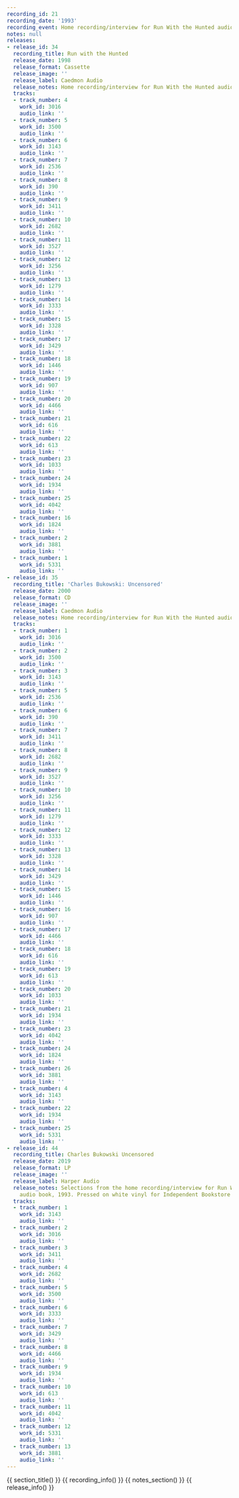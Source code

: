 ```yaml
---
recording_id: 21
recording_date: '1993'
recording_event: Home recording/interview for Run With the Hunted audio book
notes: null
releases:
- release_id: 34
  recording_title: Run with the Hunted
  release_date: 1998
  release_format: Cassette
  release_image: ''
  release_label: Caedmon Audio
  release_notes: Home recording/interview for Run With the Hunted audio book, 1993
  tracks:
  - track_number: 4
    work_id: 3016
    audio_link: ''
  - track_number: 5
    work_id: 3500
    audio_link: ''
  - track_number: 6
    work_id: 3143
    audio_link: ''
  - track_number: 7
    work_id: 2536
    audio_link: ''
  - track_number: 8
    work_id: 390
    audio_link: ''
  - track_number: 9
    work_id: 3411
    audio_link: ''
  - track_number: 10
    work_id: 2682
    audio_link: ''
  - track_number: 11
    work_id: 3527
    audio_link: ''
  - track_number: 12
    work_id: 3256
    audio_link: ''
  - track_number: 13
    work_id: 1279
    audio_link: ''
  - track_number: 14
    work_id: 3333
    audio_link: ''
  - track_number: 15
    work_id: 3328
    audio_link: ''
  - track_number: 17
    work_id: 3429
    audio_link: ''
  - track_number: 18
    work_id: 1446
    audio_link: ''
  - track_number: 19
    work_id: 907
    audio_link: ''
  - track_number: 20
    work_id: 4466
    audio_link: ''
  - track_number: 21
    work_id: 616
    audio_link: ''
  - track_number: 22
    work_id: 613
    audio_link: ''
  - track_number: 23
    work_id: 1033
    audio_link: ''
  - track_number: 24
    work_id: 1934
    audio_link: ''
  - track_number: 25
    work_id: 4042
    audio_link: ''
  - track_number: 16
    work_id: 1824
    audio_link: ''
  - track_number: 2
    work_id: 3881
    audio_link: ''
  - track_number: 1
    work_id: 5331
    audio_link: ''
- release_id: 35
  recording_title: 'Charles Bukowski: Uncensored'
  release_date: 2000
  release_format: CD
  release_image: ''
  release_label: Caedmon Audio
  release_notes: Home recording/interview for Run With the Hunted audio book, 1993
  tracks:
  - track_number: 1
    work_id: 3016
    audio_link: ''
  - track_number: 2
    work_id: 3500
    audio_link: ''
  - track_number: 3
    work_id: 3143
    audio_link: ''
  - track_number: 5
    work_id: 2536
    audio_link: ''
  - track_number: 6
    work_id: 390
    audio_link: ''
  - track_number: 7
    work_id: 3411
    audio_link: ''
  - track_number: 8
    work_id: 2682
    audio_link: ''
  - track_number: 9
    work_id: 3527
    audio_link: ''
  - track_number: 10
    work_id: 3256
    audio_link: ''
  - track_number: 11
    work_id: 1279
    audio_link: ''
  - track_number: 12
    work_id: 3333
    audio_link: ''
  - track_number: 13
    work_id: 3328
    audio_link: ''
  - track_number: 14
    work_id: 3429
    audio_link: ''
  - track_number: 15
    work_id: 1446
    audio_link: ''
  - track_number: 16
    work_id: 907
    audio_link: ''
  - track_number: 17
    work_id: 4466
    audio_link: ''
  - track_number: 18
    work_id: 616
    audio_link: ''
  - track_number: 19
    work_id: 613
    audio_link: ''
  - track_number: 20
    work_id: 1033
    audio_link: ''
  - track_number: 21
    work_id: 1934
    audio_link: ''
  - track_number: 23
    work_id: 4042
    audio_link: ''
  - track_number: 24
    work_id: 1824
    audio_link: ''
  - track_number: 26
    work_id: 3881
    audio_link: ''
  - track_number: 4
    work_id: 3143
    audio_link: ''
  - track_number: 22
    work_id: 1934
    audio_link: ''
  - track_number: 25
    work_id: 5331
    audio_link: ''
- release_id: 44
  recording_title: Charles Bukowski Uncensored
  release_date: 2019
  release_format: LP
  release_image: ''
  release_label: Harper Audio
  release_notes: Selections from the home recording/interview for Run With the Hunted
    audio book, 1993. Pressed on white vinyl for Independent Bookstore Day.
  tracks:
  - track_number: 1
    work_id: 3143
    audio_link: ''
  - track_number: 2
    work_id: 3016
    audio_link: ''
  - track_number: 3
    work_id: 3411
    audio_link: ''
  - track_number: 4
    work_id: 2682
    audio_link: ''
  - track_number: 5
    work_id: 3500
    audio_link: ''
  - track_number: 6
    work_id: 3333
    audio_link: ''
  - track_number: 7
    work_id: 3429
    audio_link: ''
  - track_number: 8
    work_id: 4466
    audio_link: ''
  - track_number: 9
    work_id: 1934
    audio_link: ''
  - track_number: 10
    work_id: 613
    audio_link: ''
  - track_number: 11
    work_id: 4042
    audio_link: ''
  - track_number: 12
    work_id: 5331
    audio_link: ''
  - track_number: 13
    work_id: 3881
    audio_link: ''
---
```


{{ section_title() }}
{{ recording_info() }}
{{ notes_section() }}
{{ release_info() }}
